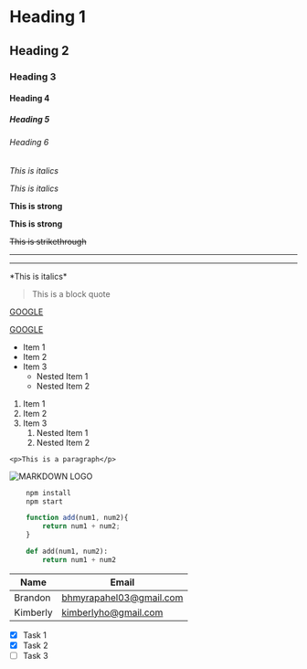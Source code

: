 <!-- HEADINGS -->

# Heading 1
## Heading 2
### Heading 3
#### Heading 4
##### Heading 5
###### Heading 6

<!-- ITALICS -->
*This is italics*

_This is italics_

<!-- STRONG -->
**This is strong**

__This is strong__

<!-- STRIKETHROUGH -->
~~This is strikethrough~~

<!-- HORIZONTAL RULE -->
_ _ _
_____

<!-- IGNORING SPECIAL CHARACTERS -->
\*This is italics\*

<!-- BLOCKQUOTE -->
>This is a block quote

<!-- LINKS -->
<!-- UL -->
[GOOGLE](https://www.google.com)

[GOOGLE](https://www.google.com "GOOGLE") <!--alt name-->

<!-- LISTS -->
* Item 1
* Item 2
* Item 3
    * Nested Item 1
    * Nested Item 2

<!-- OL -->
1. Item 1
1. Item 2
1. Item 3
    1. Nested Item 1
    1. Nested Item 2

<!-- INLINE CODE BLOCK -->
`<p>This is a paragraph</p>`

<!-- IMAGE -->
![MARKDOWN LOGO](https://markdown-here.com/img/icon256.png)

<!-- GITHUB MARKDOWNS -->

<!-- CODE BLOCKS -->
<!-- BASH -->
```bash
    npm install
    npm start
```
<!-- JAVASCRIPT -->
```javascript
    function add(num1, num2){
        return num1 + num2;
    }
```
<!-- PYTHON -->
```python
    def add(num1, num2):
        return num1 + num2
```

<!-- TABLES -->
| Name      | Email                   |
| ----------|-------------------------|
| Brandon   | bhmyrapahel03@gmail.com |
| Kimberly  | kimberlyho@gmail.com    |

<!-- TASK LISTS -->
* [x] Task 1
* [x] Task 2
* [ ] Task 3